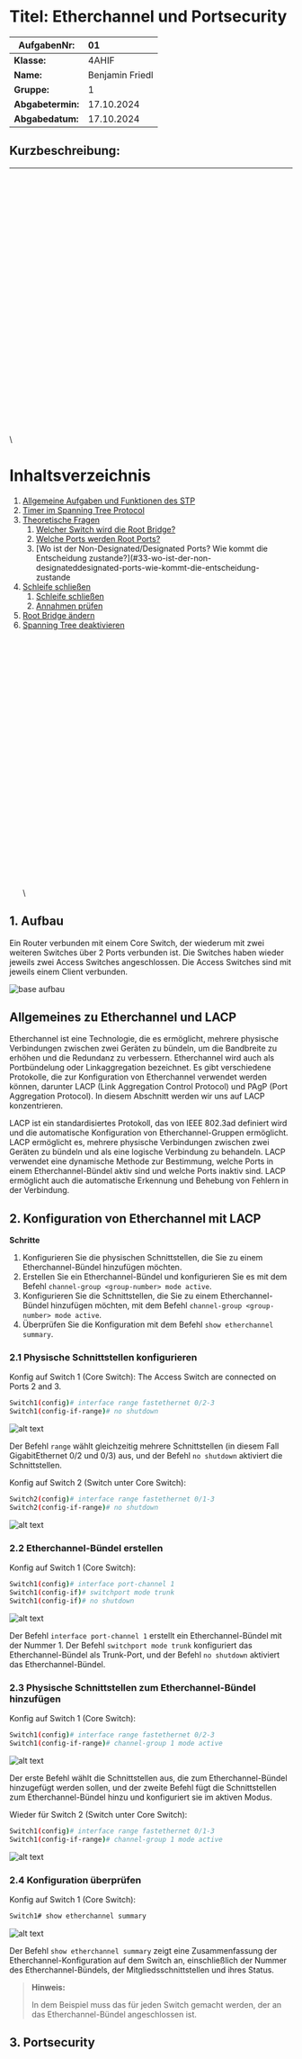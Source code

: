 

# **Titel: Etherchannel und Portsecurity**

| **AufgabenNr:** | 01 |
|---|:---|
| **Klasse:** | 4AHIF |
| **Name:** | Benjamin Friedl |
| **Gruppe:** | 1 |
| **Abgabetermin:** | 17.10.2024 |
| **Abgabedatum:** | 17.10.2024 |

## **Kurzbeschreibung:**



---
\
\
\
\
\
\
\
\
\
\
\
\
\
\
\
\
\
\
\
\
\
\
\
\
\
\
\
\

# Inhaltsverzeichnis

1. [Allgemeine Aufgaben und Funktionen des STP](#1-allgemeine-aufgaben-und-funktionen-des-stp)
2. [Timer im Spanning Tree Protocol](#2-timer-im-spanning-tree-protocol)
3. [Theoretische Fragen](#3-theoretische-fragen)
    1. [Welcher Switch wird die Root Bridge?](#31-welcher-switch-wird-die-root-bridge)
    2. [Welche Ports werden Root Ports?](#32-welche-ports-werden-root-ports)
    3. [Wo ist der Non-Designated/Designated Ports? Wie kommt die Entscheidung zustande?](#33-wo-ist-der-non-designateddesignated-ports-wie-kommt-die-entscheidung-zustande
4. [Schleife schließen](#4-schleife-schließen)
    1. [Schleife schließen](#41-schleife-schließen)
    2. [Annahmen prüfen](#42-annahmen-prüfen)
5. [Root Bridge ändern](#5-root-bridge-ändern)
6. [Spanning Tree deaktivieren](#6-spanning-tree-deaktivieren)
\
\
\
\
\
\
\
\
\
\
\
\
\
\
\
\
\
\
\
\
\
\
\
\
\
\
\
\
\

## 1. Aufbau

Ein Router verbunden mit einem Core Switch, der wiederum mit zwei weiteren Switches über 2 Ports verbunden ist. Die Switches haben wieder jeweils zwei Access Switches angeschlossen. Die Access Switches sind mit jeweils einem Client verbunden.

![base aufbau](image.png)

## Allgemeines zu Etherchannel und LACP

Etherchannel ist eine Technologie, die es ermöglicht, mehrere physische Verbindungen zwischen zwei Geräten zu bündeln, um die Bandbreite zu erhöhen und die Redundanz zu verbessern. Etherchannel wird auch als Portbündelung oder Linkaggregation bezeichnet. Es gibt verschiedene Protokolle, die zur Konfiguration von Etherchannel verwendet werden können, darunter LACP (Link Aggregation Control Protocol) und PAgP (Port Aggregation Protocol). In diesem Abschnitt werden wir uns auf LACP konzentrieren.

LACP ist ein standardisiertes Protokoll, das von IEEE 802.3ad definiert wird und die automatische Konfiguration von Etherchannel-Gruppen ermöglicht. LACP ermöglicht es, mehrere physische Verbindungen zwischen zwei Geräten zu bündeln und als eine logische Verbindung zu behandeln. LACP verwendet eine dynamische Methode zur Bestimmung, welche Ports in einem Etherchannel-Bündel aktiv sind und welche Ports inaktiv sind. LACP ermöglicht auch die automatische Erkennung und Behebung von Fehlern in der Verbindung.

## 2. Konfiguration von Etherchannel mit LACP

**Schritte**

1. Konfigurieren Sie die physischen Schnittstellen, die Sie zu einem Etherchannel-Bündel hinzufügen möchten.
2. Erstellen Sie ein Etherchannel-Bündel und konfigurieren Sie es mit dem Befehl `channel-group <group-number> mode active`.
3. Konfigurieren Sie die Schnittstellen, die Sie zu einem Etherchannel-Bündel hinzufügen möchten, mit dem Befehl `channel-group <group-number> mode active`.
4. Überprüfen Sie die Konfiguration mit dem Befehl `show etherchannel summary`.

### 2.1 Physische Schnittstellen konfigurieren

Konfig auf Switch 1 (Core Switch):
The Access Switch are connected on Ports 2 and 3.

```bash
Switch1(config)# interface range fastethernet 0/2-3
Switch1(config-if-range)# no shutdown
```
![alt text](image-4.png)

Der Befehl `range` wählt gleichzeitig mehrere Schnittstellen (in diesem Fall GigabitEthernet 0/2 und 0/3) aus, und der Befehl `no shutdown` aktiviert die Schnittstellen.

Konfig auf Switch 2 (Switch unter Core Switch):

```bash
Switch2(config)# interface range fastethernet 0/1-3
Switch2(config-if-range)# no shutdown
```

![alt text](image-5.png)

### 2.2 Etherchannel-Bündel erstellen

Konfig auf Switch 1 (Core Switch):

```bash
Switch1(config)# interface port-channel 1
Switch1(config-if)# switchport mode trunk
Switch1(config-if)# no shutdown
```
![alt text](image-6.png)

Der Befehl `interface port-channel 1` erstellt ein Etherchannel-Bündel mit der Nummer 1. Der Befehl `switchport mode trunk` konfiguriert das Etherchannel-Bündel als Trunk-Port, und der Befehl `no shutdown` aktiviert das Etherchannel-Bündel.

### 2.3 Physische Schnittstellen zum Etherchannel-Bündel hinzufügen

Konfig auf Switch 1 (Core Switch):

```bash
Switch1(config)# interface range fastethernet 0/2-3
Switch1(config-if-range)# channel-group 1 mode active
```
![alt text](image-7.png)

Der erste Befehl wählt die Schnittstellen aus, die zum Etherchannel-Bündel hinzugefügt werden sollen, und der zweite Befehl fügt die Schnittstellen zum Etherchannel-Bündel hinzu und konfiguriert sie im aktiven Modus.

Wieder für Switch 2 (Switch unter Core Switch):

```bash
Switch1(config)# interface range fastethernet 0/1-3
Switch1(config-if-range)# channel-group 1 mode active
```

![alt text](image-8.png)

### 2.4 Konfiguration überprüfen

Konfig auf Switch 1 (Core Switch):

```bash
Switch1# show etherchannel summary
```
![alt text](image-9.png)

Der Befehl `show etherchannel summary` zeigt eine Zusammenfassung der Etherchannel-Konfiguration auf dem Switch an, einschließlich der Nummer des Etherchannel-Bündels, der Mitgliedsschnittstellen und ihres Status.

> **Hinweis:**
>
> In dem Beispiel muss das für jeden Switch gemacht werden, der an das Etherchannel-Bündel angeschlossen ist.

## 3. Portsecurity

